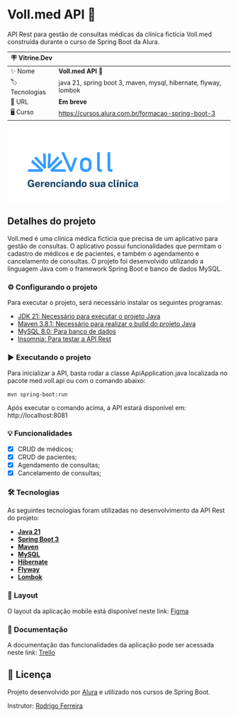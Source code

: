 # Voll.med API 🏥

API Rest para gestão de consultas médicas da clínica fictícia Voll.med construída durante o curso de Spring Boot da Alura.


| :placard: Vitrine.Dev |     |
| -------------  | --- |
| :sparkles: Nome        | **Voll.med API 🏥**
| :label: Tecnologias | java 21, spring boot 3, maven, mysql, hibernate, flyway, lombok
| :rocket: URL         | **Em breve**
| 🖥 Curso    | https://cursos.alura.com.br/formacao-spring-boot-3

![Banner](https://raw.githubusercontent.com/lucassmaniotto/API-Voll-Med/main/banner-README.png#vitrinedev)

## Detalhes do projeto

Voll.med é uma clínica médica fictícia que precisa de um aplicativo para gestão de consultas. O aplicativo possui funcionalidades que permitam o cadastro de médicos e de pacientes, e também o agendamento e cancelamento de consultas. O projeto foi desenvolvido utilizando a linguagem Java com o framework Spring Boot e banco de dados MySQL.

### ⚙️ Configurando o projeto

Para executar o projeto, será necessário instalar os seguintes programas:

- [JDK 21: Necessário para executar o projeto Java](https://www.oracle.com/java/technologies/javase-jdk11-downloads.html)
- [Maven 3.8.1: Necessário para realizar o build do projeto Java](https://maven.apache.org/download.cgi)
- [MySQL 8.0: Para banco de dados](https://dev.mysql.com/downloads/installer/)
- [Insomnia: Para testar a API Rest](https://insomnia.rest/download)

### ▶️ Executando o projeto

Para inicializar a API, basta rodar a classe ApiApplication.java localizada no pacote med.voll.api ou com o comando abaixo:

```shell script
mvn spring-boot:run
```

Após executar o comando acima, a API estará disponível em: http://localhost:8081

### 💡 Funcionalidades

- [x] CRUD de médicos;
- [x] CRUD de pacientes;
- [x] Agendamento de consultas;
- [x] Cancelamento de consultas;

### 🛠 Tecnologias

As seguintes tecnologias foram utilizadas no desenvolvimento da API Rest do projeto:

- **[Java 21](https://www.oracle.com/java)**
- **[Spring Boot 3](https://spring.io/projects/spring-boot)**
- **[Maven](https://maven.apache.org)**
- **[MySQL](https://www.mysql.com)**
- **[Hibernate](https://hibernate.org)**
- **[Flyway](https://flywaydb.org)**
- **[Lombok](https://projectlombok.org)**

### 🎨 Layout

O layout da aplicação mobile está disponível neste link: <a href="https://www.figma.com/file/N4CgpJqsg7gjbKuDmra3EV/Voll.med">Figma</a>

### 📄 Documentação

A documentação das funcionalidades da aplicação pode ser acessada neste link: <a href="https://trello.com/b/O0lGCsKb/api-voll-med">Trello</a>

## 📝 Licença

Projeto desenvolvido por [Alura](https://www.alura.com.br) e utilizado nos cursos de Spring Boot.

Instrutor: [Rodrigo Ferreira](https://cursos.alura.com.br/user/rodrigo-ferreira) 

